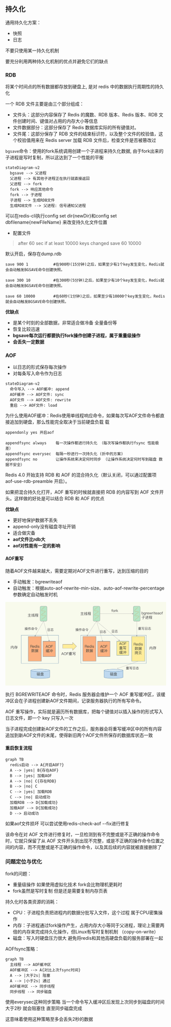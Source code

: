 ## 持久化

通用持久化方案：

- 快照
- 日志

不要只使用某一持久化机制

要充分利用两种持久化机制的优点并避免它们的缺点

### RDB

将某个时间点的所有数据都存放到硬盘上, 是对 redis 中的数据执行周期性的持久化

一个 RDB 文件主要是由三个部分组成：

- 文件头：这部分内容保存了 Redis 的魔数、RDB 版本、Redis 版本、RDB 文件创建时间、键值对占用的内存大小等信息
- 文件数据部分：这部分保存了 Redis 数据库实际的所有键值对。
- 文件尾：这部分保存了 RDB 文件的结束标识符，以及整个文件的校验值，这个校验值用来在 Redis server 加载 RDB 文件后，检查文件是否被篡改过


`bgsave`命令：使用的fork系统调用创建一个子进程来持久化数据, 由于fork出来的子进程是写时复制，所以这达到了一个性能的平衡

```mermaid
stateDiagram-v2
  bgsave --> 父进程
  父进程 --> 有其他子进程正在执行就直接返回
  父进程 --> fork
  fork --> 响应其他命令
  fork --> 子进程
  子进程 --> 生成RDB文件
  生成RDB文件 --> 父进程: 信号通知父进程
```

可以在redis-cli执行config set dir{newDir}和config set
dbfilename{newFileName} 来改变持久化文件位置

- 配置文件

> after 60 sec if at least 10000 keys changed save 60 10000

默认开启，保存在dump.rdb

```shell
save 900 1           #在900秒(15分钟)之后，如果至少有1个key发生变化，Redis就会自动触发BGSAVE命令创建快照。

save 300 10          #在300秒(5分钟)之后，如果至少有10个key发生变化，Redis就会自动触发BGSAVE命令创建快照。

save 60 10000        #在60秒(1分钟)之后，如果至少有10000个key发生变化，Redis就会自动触发BGSAVE命令创建快照。
```

**优缺点**

- 是某个时刻的全部数据，非常适合做冷备 全量备份等
- 恢复比较迅速
- **bgsave每次运行都要执行fork操作创建子进程，属于重量级操作**
- **会丢失一定数据**

### AOF

- 以日志的形式保存每次操作
- 对每条写入命令作为日志

```mermaid
stateDiagram-v2
  命令写入 --> AOF缓冲: append
  AOF缓冲 --> AOF文件: sync
  AOF文件 --> AOF文件: rewrite
  重启 --> AOF文件: load
```

为什么使用AOF缓冲：Redis使用单线程响应命令，如果每次写AOF文件命令都直接追加到硬盘，那么性能完全取决于当前硬盘负载
载

```
appendonly yes 开启aof

appendfsync always    每一次操作都进行持久化 （每次写操作都执行fsync 性能极差）
appendfsync everysec  每隔一秒进行一次持久化 (折中的方案)
appendfsync no        让操作系统来决定何时同步 （让操作系统决定何时写到磁盘 数据不安全）
```

Redis 4.0 开始支持 RDB 和 AOF 的混合持久化（默认关闭，可以通过配置项 aof-use-rdb-preamble 开启）。

如果把混合持久化打开，AOF 重写的时候就直接把 RDB 的内容写到 AOF 文件开头。这样做的好处是可以结合 RDB 和 AOF 的优点

**优缺点**

- 更好地保护数据不丢失
- append-only没有磁盘寻址开销
- 适合做灾备
- **aof文件比rdb大**
- **aof对性能有一定的影响**

#### AOF重写

随着AOF文件越来越大，需要定期对AOF文件进行重写，达到压缩的目的

- 手动触发：bgrewriteaof
- 自动触发：根据auto-aof-rewrite-min-size、auto-aof-rewrite-percentage参数确定自动触发时机

![](/assets/20231115165032.webp)

执行 BGREWRITEAOF 命令时，Redis 服务器会维护一个 AOF 重写缓冲区，该缓冲区会在子进程创建新AOF文件期间，记录服务器执行的所有写命令。

AOF 重写操作，实际就是遍历所有数据库，把每个键值对以插入操作的形式写入日志文件，即一个 key 只写入一次

当子进程完成创建新AOF文件的工作之后，服务器会将重写缓冲区中的所有内容追加到新AOF文件的末尾，使得新旧两个AOF文件所保存的数据库状态一致

#### 重启恢复流程

```mermaid
graph TB
  redis启动 --> A{开启AOF?}
  A --> |yes| B{存在AOF}
  B --> |yes| 加载AOF
  A --> |no| C{存在RDB}
  B --> |no| C
  C --> |yes| 加载RDB
  C --> |no| 启动成功
  加载RDB --> D{加载成功}
  加载AOF --> D{加载成功}
  D --> 启动成功
```

如果aof文件损坏 可以尝试使用redis-check-aof --fix进行修复

该命令在对 AOF 文件进行修复时，一旦检测到有不完整或是不正确的操作命令时，它就只保留了从 AOF 文件开头到出现不完整，或是不正确的操作命令位置之间的内容，而不完整或是不正确的操作命令，以及其后续的内容就被直接删除了

### 问题定位与优化

fork的问题：

- 重量级操作 如果使用虚拟化技术 fork会比物理机更耗时
- fork虽然是写时复制 但是还是需要复制内存页表

持久化时各类资源的消耗：

- CPU：子进程负责把进程内的数据分批写入文件，这个过程
属于CPU密集操作
- 内存：子进程通过fork操作产生，占用内存大小等同于父进程，理论上需要两倍的内存来完成持久化操作，但Linux有写时复制机制
（copy-on-write）
- 磁盘：写入时硬盘压力很大 避免将redis和其他高硬盘负载的服务部署在一起

AOFfsync策略：

```mermaid
graph TB
  主线程 --> AOF缓冲区
  AOF缓冲区 --> A{对比上次fsync时间}
  A --> |大于2s| 阻塞
  A --> |小于2s| 通过
  AOF缓冲区 --> 同步线程
  同步线程 --> 同步磁盘
```

使用everysec这种同步策略 当一个命令写入缓冲区后发现上次同步到磁盘的时间大于2秒 就会阻塞住 直至同步磁盘完成

这意味着使用这种策略至多会丢失2秒的数据
